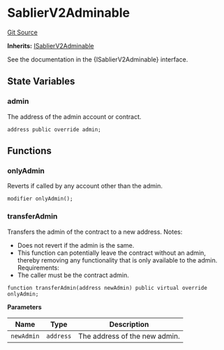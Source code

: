 # SablierV2Adminable

[Git Source](https://github.com/sablierhq/v2-core/blob/87a0a16c835ea8e88ddf6a8387898c91c62ab9d1/docs/contracts/v2/reference/core/abstracts)

**Inherits:** [ISablierV2Adminable](/docs/contracts/v2/reference/core/interfaces/interface.ISablierV2Adminable.md)

See the documentation in the {ISablierV2Adminable} interface.

## State Variables

### admin

The address of the admin account or contract.

```solidity
address public override admin;
```

## Functions

### onlyAdmin

Reverts if called by any account other than the admin.

```solidity
modifier onlyAdmin();
```

### transferAdmin

Transfers the admin of the contract to a new address. Notes:

- Does not revert if the admin is the same.
- This function can potentially leave the contract without an admin, thereby removing any functionality that is only
  available to the admin. Requirements:
- The caller must be the contract admin.

```solidity
function transferAdmin(address newAdmin) public virtual override onlyAdmin;
```

**Parameters**

| Name       | Type      | Description                   |
| ---------- | --------- | ----------------------------- |
| `newAdmin` | `address` | The address of the new admin. |
